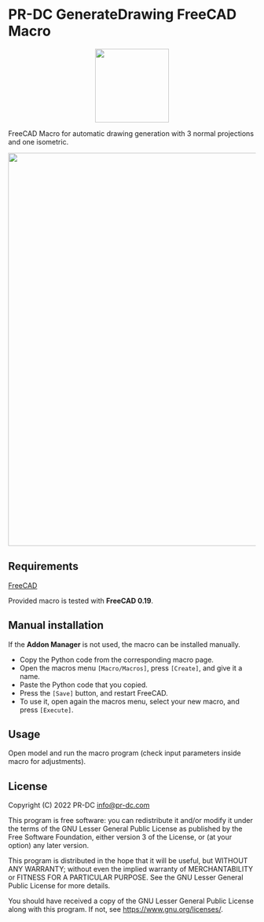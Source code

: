 # PR-DC GenerateDrawing FreeCAD Macro

<p align="center">
  <img src="https://pr-dc.com/web/img/github/GenerateDrawing.svg" width="150">
</p>

FreeCAD Macro for automatic drawing generation with 3 normal projections and one isometric.

<p align="center">
  <img src="https://pr-dc.com/web/img/github/PRDC_GenerateDrawing_FC.png" width="800">
</p>

## Requirements
[FreeCAD](https://www.freecadweb.org/)<br>

Provided macro is tested with **FreeCAD 0.19**.

## Manual installation
If the **Addon Manager** is not used, the macro can be installed manually.

* Copy the Python code from the corresponding macro page.
* Open the macros menu `[Macro/Macros]`, press `[Create]`, and give it a name.
* Paste the Python code that you copied.
* Press the `[Save]` button, and restart FreeCAD.
* To use it, open again the macros menu, select your new macro, and press `[Execute]`.

## Usage

Open model and run the macro program (check input parameters inside macro for adjustments).

## License
Copyright (C) 2022 PR-DC <info@pr-dc.com>

This program is free software: you can redistribute it and/or modify
it under the terms of the GNU Lesser General Public License as 
published by the Free Software Foundation, either version 3 of the 
License, or (at your option) any later version.

This program is distributed in the hope that it will be useful,
but WITHOUT ANY WARRANTY; without even the implied warranty of
MERCHANTABILITY or FITNESS FOR A PARTICULAR PURPOSE.  See the
GNU Lesser General Public License for more details.

You should have received a copy of the GNU Lesser General Public License
along with this program.  If not, see <https://www.gnu.org/licenses/>.
